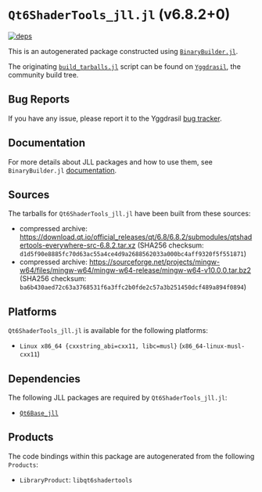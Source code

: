 # `Qt6ShaderTools_jll.jl` (v6.8.2+0)

[![deps](https://juliahub.com/docs/Qt6ShaderTools_jll/deps.svg)](https://juliahub.com/ui/Packages/General/Qt6ShaderTools_jll/)

This is an autogenerated package constructed using [`BinaryBuilder.jl`](https://github.com/JuliaPackaging/BinaryBuilder.jl).

The originating [`build_tarballs.jl`](https://github.com/JuliaPackaging/Yggdrasil/blob/4362879e6a4175a836ff3f249ff76581cd0e4f40/Q/Qt6ShaderTools/build_tarballs.jl) script can be found on [`Yggdrasil`](https://github.com/JuliaPackaging/Yggdrasil/), the community build tree.

## Bug Reports

If you have any issue, please report it to the Yggdrasil [bug tracker](https://github.com/JuliaPackaging/Yggdrasil/issues).

## Documentation

For more details about JLL packages and how to use them, see `BinaryBuilder.jl` [documentation](https://docs.binarybuilder.org/stable/jll/).

## Sources

The tarballs for `Qt6ShaderTools_jll.jl` have been built from these sources:

* compressed archive: https://download.qt.io/official_releases/qt/6.8/6.8.2/submodules/qtshadertools-everywhere-src-6.8.2.tar.xz (SHA256 checksum: `d1d5f90e8885fc70d63ac55a4ce4d9a2688562033a000bc4aff9320f5f551871`)
* compressed archive: https://sourceforge.net/projects/mingw-w64/files/mingw-w64/mingw-w64-release/mingw-w64-v10.0.0.tar.bz2 (SHA256 checksum: `ba6b430aed72c63a3768531f6a3ffc2b0fde2c57a3b251450dcf489a894f0894`)

## Platforms

`Qt6ShaderTools_jll.jl` is available for the following platforms:

* `Linux x86_64 {cxxstring_abi=cxx11, libc=musl}` (`x86_64-linux-musl-cxx11`)

## Dependencies

The following JLL packages are required by `Qt6ShaderTools_jll.jl`:

* [`Qt6Base_jll`](https://github.com/JuliaBinaryWrappers/Qt6Base_jll.jl)

## Products

The code bindings within this package are autogenerated from the following `Products`:

* `LibraryProduct`: `libqt6shadertools`
